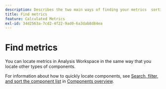 ```yaml
---
description: Describes the two main ways of finding your metrics  sorting and filtering.
title: Find metrics
feature: Calculated Metrics
exl-id: 34d2563a-7cd2-4f22-9ad0-6a3dab8d84ea
---
```

# Find metrics

You can locate metrics in Analysis Workspace in the same way that you locate other types of components.

For information about how to quickly locate components, see [Search, filter, and sort the component list](https://experienceleague.adobe.com/docs/analytics-platform/using/cja-components/overview.html#search%2C-filter%2C-and-sort-the-component-list) in [Components overview](/help/components/overview.md).
